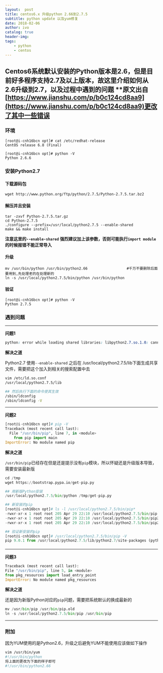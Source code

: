 ```yaml
---
layout:  post
title: centos6.x 升级python 2.66到2.7.5
subtitle: python update 以及yum修复
date: 2018-02-06
author: ivo
catalog: true
header-img:
tags:
    - python
    - centos
---
```

Centos6系统默认安装的Python版本是2.6，但是目前好多程序支持2.7及以上版本，故这里介绍如何从2.6升级到2.7，以及过程中遇到的问题
**原文出自[https://www.jianshu.com/p/b0c124cd8aa9](https://www.jianshu.com/p/b0c124cd8aa9)更改了其中一些错误
---

### 环境

```
[root@i-cnh16bcn opt]# cat /etc/redhat-release
CentOS release 6.8 (Final)

[root@i-cnh16bcn opt]# python -V
Python 2.6.6
```

### 安装Python2.7

#### 下载源码包

```
wget http://www.python.org/ftp/python/2.7.5/Python-2.7.5.tar.bz2
```

#### 解压并且安装

```
tar -zxvf Python-2.7.5.tar.gz
cd Python-2.7.5
./configure --prefix=/usr/local/python2.7.5 --enable-shared
make && make install
```

**注意这里的`--enable-shared` 强烈建议加上该参数，否则可能执行`import module`的时候报错不能正常导入**

#### 升级

```
mv /usr/bin/python /usr/bin/python2.66                  #千万不要删除后面要用到,先处理老的在处理新的
ln -s /usr/local/python2.7.5/bin/python /usr/bin/python
```

#### 验证

```
[root@i-cnh16bcn opt]# python -V
Python 2.7.5
```

### 遇到问题

---

**问题1**

```css
python: error while loading shared libraries: libpython2.7.so.1.0: cannot open shared object file: No such file or directory
```

**解决之道**

Python2.7 使用`--enable-shared` 之后在 /usr/local/python2.7.5/lib下面生成共享文件，需要把这个加入到相关的搜索配置中去

```bash
vim /etc/ld.so.conf
/usr/local/python2.7.5/lib

## 然后执行下面的命令使其生效
/sbin/ldconfig
/sbin/ldconfig -V
```

---

**问题2**

```python
[root@i-cnh16bcn opt]# pip -V
Traceback (most recent call last):
  File "/usr/bin/pip", line 7, in <module>
    from pip import main
ImportError: No module named pip
```

**解决之道**

`/usr/bin/pip`已经存在但是还是提示没有`pip`模块，所以怀疑还是升级版本导致，需要安装最新版

```python
cd /tmp
wget https://bootstrap.pypa.io/get-pip.py

## 用新版Python安装
/usr/local/python2.7.5/bin/python /tmp/get-pip.py

## 新安装的pip
[root@i-cnh16bcn opt]# ls -l /usr/local/python2.7.5/bin/pip*
-rwxr-xr-x 1 root root 205 Apr 29 22:10 /usr/local/python2.7.5/bin/pip
-rwxr-xr-x 1 root root 205 Apr 29 22:10 /usr/local/python2.7.5/bin/pip2
-rwxr-xr-x 1 root root 205 Apr 29 22:10 /usr/local/python2.7.5/bin/pip2.7

## 验证新安装的pip
[root@i-cnh16bcn opt]# /usr/local/python2.7.5/bin/pip -V
pip 9.0.1 from /usr/local/python2.7.5/lib/python2.7/site-packages (python 2.7)
```

####

---

**问题3**

```python
Traceback (most recent call last):
File "/usr/bin/pip", line 5, in <module>
from pkg_resources import load_entry_point
ImportError: No module named pkg_resources
```

**解决之道**

还是因为新版Python对应的`pip`问题，需要把系统默认的换成最新的

```python
mv /usr/bin/pip /usr/bin/pip.old
ln -s /usr/local/python2.7.5/bin/pip /usr/bin/pip
```

---

### 附加

因为YUM使用的是Python2.6，升级之后避免YUM不能使用应该做如下操作

```bash
vim /usr/bin/yum
#!/usr/bin/python
将上面的更改为下面的样子即可
#!/usr/bin/python2.66
```

